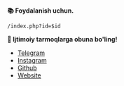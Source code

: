 **📚 Foydalanish uchun.**


`/index.php?id=$id` 


**📌 Ijtimoiy tarmoqlarga obuna bo'ling!**

- [Telegram](https://t.me/UlugbekWeb)
- [Instagram](https://instagram.com/UlugbekWeb)
- [Github](https://github.com/ulugbekde/)
- [Website](https://xunix.uz)
  
